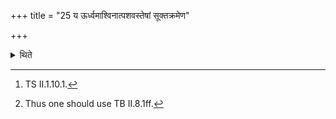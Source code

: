 +++
title = "25 य ऊर्ध्वमाश्विनात्पशवस्तेषां सूक्तक्रमेण"

+++

<details><summary>थिते</summary>

25. For those animals which follow the one for Aśvins[^1] the performance should be done in accordance to the order of the Sūktas.[^2]  

[^1]: TS II.1.10.1.  

[^2]: Thus one should use TB II.8.1ff.  
</details>
